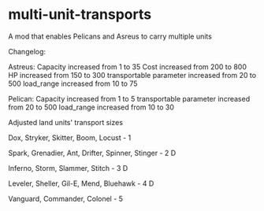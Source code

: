 # multi-unit-transports
A mod that enables Pelicans and Asreus to carry multiple units


Changelog:

Astreus:
Capacity increased from 1 to 35
Cost increased from 200 to 800
HP increased from 150 to 300
transportable parameter increased from 20 to 500
load_range increased from 10 to 75

Pelican:
Capacity increased from 1 to 5
transportable parameter increased from 20 to 500
load_range increased from 10 to 30

Adjusted land units' transport sizes

Dox, Stryker, Skitter, Boom, Locust - 1

Spark, Grenadier, Ant, Drifter, Spinner, Stinger - 2 D

Inferno, Storm, Slammer, Stitch - 3 D

Leveler, Sheller, Gil-E, Mend, Bluehawk - 4 D

Vanguard, Commander, Colonel - 5
